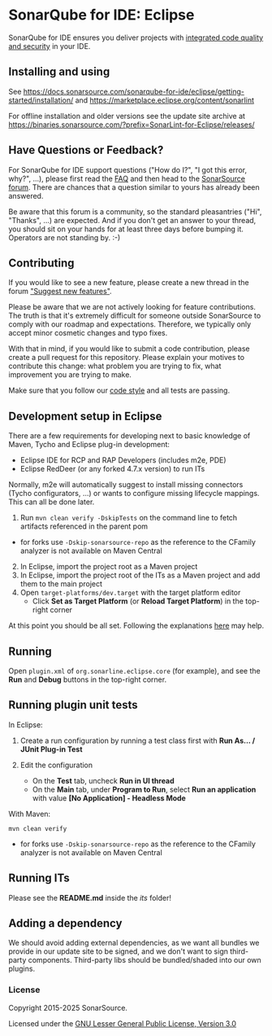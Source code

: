 SonarQube for IDE: Eclipse
==========================

SonarQube for IDE ensures you deliver projects with [integrated code quality and security](https://www.sonarsource.com/solutions/for-developers/) in your IDE.

Installing and using
--------------------

See https://docs.sonarsource.com/sonarqube-for-ide/eclipse/getting-started/installation/ and https://marketplace.eclipse.org/content/sonarlint

For offline installation and older versions see the update site archive at https://binaries.sonarsource.com/?prefix=SonarLint-for-Eclipse/releases/

Have Questions or Feedback?
--------------------------

For SonarQube for IDE support questions ("How do I?", "I got this error, why?", ...), please first read the [FAQ](https://community.sonarsource.com/t/frequently-asked-questions/7204) and then head to the [SonarSource forum](https://community.sonarsource.com/c/help/sl). There are chances that a question similar to yours has already been answered. 

Be aware that this forum is a community, so the standard pleasantries ("Hi", "Thanks", ...) are expected. And if you don't get an answer to your thread, you should sit on your hands for at least three days before bumping it. Operators are not standing by. :-)


Contributing
------------

If you would like to see a new feature, please create a new thread in the forum ["Suggest new features"](https://community.sonarsource.com/c/suggestions/features).

Please be aware that we are not actively looking for feature contributions. The truth is that it's extremely difficult for someone outside SonarSource to comply with our roadmap and expectations. Therefore, we typically only accept minor cosmetic changes and typo fixes.

With that in mind, if you would like to submit a code contribution, please create a pull request for this repository. Please explain your motives to contribute this change: what problem you are trying to fix, what improvement you are trying to make.

Make sure that you follow our [code style](https://github.com/SonarSource/sonar-developer-toolset#code-style) and all tests are passing.

Development setup in Eclipse
----------------------------

There are a few requirements for developing next to basic knowledge of Maven, Tycho and Eclipse plug-in development:
- Eclipse IDE for RCP and RAP Developers (includes m2e, PDE)
- Eclipse RedDeer (or any forked 4.7.x version) to run ITs

Normally, m2e will automatically suggest to install missing connectors (Tycho configurators, ...) or wants to configure
missing lifecycle mappings. This can all be done later.

1. Run `mvn clean verify -DskipTests` on the command line to fetch artifacts referenced in the parent pom
 - for forks use `-Dskip-sonarsource-repo` as the reference to the CFamily analyzer is not available on Maven Central
2. In Eclipse, import the project root as a Maven project
3. In Eclipse, import the project root of the ITs as a Maven project and add them to the main project
4. Open `target-platforms/dev.target` with the target platform editor
    - Click **Set as Target Platform** (or **Reload Target Platform**) in the top-right corner

At this point you should be all set.
Following the explanations [here](https://github.com/trustin/os-maven-plugin) may help.

Running
-------

Open `plugin.xml` of `org.sonarline.eclipse.core` (for example), and see the **Run** and **Debug** buttons in the top-right corner.

Running plugin unit tests
-------------------------

In Eclipse:

1. Create a run configuration by running a test class first with **Run As... / JUnit Plug-in Test**

2. Edit the configuration

    - On the **Test** tab, uncheck **Run in UI thread**
    - On the **Main** tab, under **Program to Run**, select **Run an application** with value **[No Application] - Headless Mode**

With Maven:

    mvn clean verify

 - for forks use `-Dskip-sonarsource-repo` as the reference to the CFamily analyzer is not available on Maven Central

Running ITs
-----------

Please see the **README.md** inside the *its* folder!

Adding a dependency
-------------------

We should avoid adding external dependencies, as we want all bundles we provide in our update site to be signed, and we don't want to sign third-party components. Third-party libs should be bundled/shaded into
our own plugins.

### License

Copyright 2015-2025 SonarSource.

Licensed under the [GNU Lesser General Public License, Version 3.0](http://www.gnu.org/licenses/lgpl.txt)
